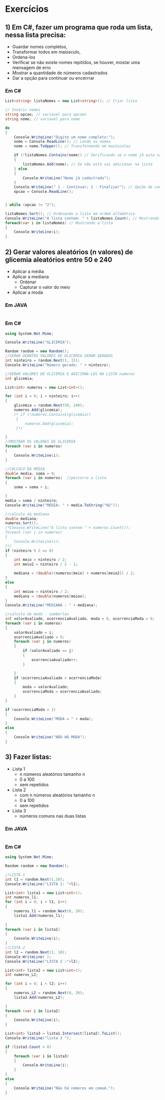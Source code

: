 # Exercícios
## 1) Em C#, fazer um programa que roda um lista, nessa lista precisa:
* Guardar nomes completos, 
* Transformar todos em maiúsculo, 
* Ordena-los
* Verificar se não existe nomes repitidos, se houver, mostar uma mensagem de erro
* Mostrar a quantidade de números cadastrados
* Dar a opção para continuar ou encerrrar

### Em C#
```c#
List<string> listaNomes = new List<string>(); // Criar lista

// Inserir nomes
string opcao; // variavel para opcoes
string nome; // variavel para nome

do
{
    Console.WriteLine("Digite um nome completo:");
    nome = Console.ReadLine(); // Lendo os nomes
    nome = nome.ToUpper(); // Transformando em maiúsculas

    if (!listaNomes.Contains(nome)) // Verificando se o nome já esta na lista
    {
        listaNomes.Add(nome); // Se não está vai adicionar na lista
    } else
    {
        Console.WriteLine("Nome já cadastrado");
    }
    Console.WriteLine(" 1 - Continuar; 2 - Finalizar"); // Opção de continuar para o usuario
    opcao = Console.ReadLine();


} while (opcao != "2");

listaNomes.Sort(); // Ordenando a lista em ordem alfabética
Console.WriteLine("A lista contem: " + listaNomes.Count); // Mostrando quantos nomes contem na lista
foreach(var i in listaNomes) // Mostrando a lista
{
    Console.WriteLine(i);
}
```

## 2) Gerar valores aleatórios (n valores) de glicemia aleatórios entre 50 e 240
* Aplicar a média
* Aplicar a mediana
  * Ordenar
  * Capturar o valor do meio
* Aplicar a moda

### Em JAVA
```java

```

### Em C#
```c#
using System.Net.Mime;

Console.WriteLine("GLICEMIA");

Random random = new Random();
//GERAR QUANTOS VALORES DE GLICEMIA SERAM GERADOS
int ninteiro = random.Next(1, 15);
Console.WriteLine("Número gerado: " + ninteiro);

//GERAR VALORES DE GLICEMIA E ADICIONA-LOS NA LISTA numeros
int glicemia;

List<int> numeros = new List<int>();

for (int i = 0; i < ninteiro; i++)
{
    glicemia = random.Next(50, 240);
    numeros.Add(glicemia);
    /* if (!numeros.Contains(glicemia))
     {
         numeros.Add(glicemia);
     }*/

}
//MOSTRAR OS VALORES DE GLICEMIA
foreach (var i in numeros)
{
    Console.WriteLine(i);
}

//CALCULO DA MÉDIA
double media, soma = 0;
foreach (var i in numeros)  //percorre a lista
{
    soma = soma + i;

}
media = soma / ninteiro;
Console.WriteLine("MEDIA: " + media.ToString("N2"));

//calculo da mediana
double mediana;
numeros.Sort();
/*Console.WriteLine("A lista contem " + numeros.Count());
foreach (var i in numeros)
{
    Console.WriteLine(i);
}*/
if (ninteiro % 2 == 0)
{
    int meio = ninteiro / 2;
    int meio2 = ninteiro / 2 - 1;

    mediana = (double)(numeros[meio] + numeros[meio2]) / 2;
}
else
{
    int meioo = ninteiro / 2;
    mediana = (double)numeros[meioo];
}
Console.WriteLine("MEDIANA : " + mediana);

//calculo da moda - zamberlan
int valorAvaliado, ocorrenciaAvaliado, moda = 0, ocorrenciaModa = 0;
foreach (var i in numeros)
{
    valorAvaliado = i;
    ocorrenciaAvaliado = 0;
    foreach (var j in numeros)
    {
        if (valorAvaliado == j)
        {
            ocorrenciaAvaliado++;
        }

    }
    if (ocorrenciaAvaliado > ocorrenciaModa)
    {
        moda = valorAvaliado;
        ocorrenciaModa = ocorrenciaAvaliado;
    }
}

if (ocorrenciaModa > 1)
{
    Console.WriteLine("MODA = " + moda);
}
else
{
    Console.WriteLine("NÃO HÁ MODA");
}
```

## 3) Fazer listas:
* Lista 1
  * n números aleatórios tamanho n
  * 0 a 100
  * sem repetidos
* Lista 2
  * com n números aleatórios tamanho n
  * 0 a 100
  * sem repetidos
* Lista 3
  * números comuns nas duas listas

### Em JAVA
```java

```


### Em C#
```c#
using System.Net.Mime;

Random random = new Random();   

//LISTA 1
int l1 = random.Next(1,10);
Console.WriteLine("LISTA 1: "+l1);

List<int> lista1 = new List<int>();
int numeros_l1;
for (int i = 0; i < l1; i++)
{
    numeros_l1 = random.Next(0, 20);
    lista1.Add(numeros_l1);
    
}
foreach (var i in lista1)
{
    Console.WriteLine(i);
}
//LISTA 2
int l2 = random.Next(1, 10);
Console.WriteLine( );
Console.WriteLine("LISTA 2 :"+l2);

List<int> lista2 = new List<int>();
int numeros_L2;

for (int i = 0; i < l2; i++)
{
    numeros_L2 = random.Next(0, 20);
    lista2.Add(numeros_L2);

}
foreach (var i in lista2)
{
    Console.WriteLine(i);
}

List<int> lista3 = lista1.Intersect(lista2).ToList();
Console.WriteLine("lista 3 ");

if (lista3.Count > 0)
{
    foreach (var i in lista3)
    {
        Console.WriteLine(i);
    }
}
else
{
    Console.WriteLine("Não há números em comum.");
}
```

